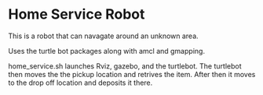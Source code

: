 # Home Service Robot
This is a robot that can navagate around an unknown area.

Uses the turtle bot packages along with amcl and gmapping. 

home_service.sh launches Rviz, gazebo, and the turtlebot. The turtlebot then moves the the pickup location and retrives the item.  After then it moves to the drop off location and deposits it there. 